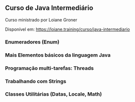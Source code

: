 ## Curso de Java Intermediário 

Curso ministrado por Loiane Groner

Disponível em: https://loiane.training/curso/java-intermediario

### Enumeradores (Enum)

### Mais Elementos básicos da linguagem Java

### Programação multi-tarefas: Threads

### Trabalhando com Strings

### Classes Utilitárias (Datas, Locale, Math)
